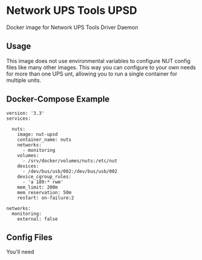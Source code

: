 # Network UPS Tools UPSD

Docker image for Network UPS Tools Driver Daemon

## Usage

This image does not use environmental variables to configure NUT config files like many other images. 
This way you can configure to your own needs for more than one UPS unt, allowing you to run a single container for multiple units.

## Docker-Compose Example

```console
version: '3.3'
services:
  
  nuts:
    image: nut-upsd
    container_name: nuts
    networks:
      - monitoring
    volumes:
      - /srv/docker/volumes/nuts:/etc/nut
    devices:
      - /dev/bus/usb/002:/dev/bus/usb/002
    device_cgroup_rules:
      - 'a 189:* rwm'
    mem_limit: 200m
    mem_reservation: 50m
    restart: on-failure:2
    
networks:
  monitoring:
    external: false
```

## Config Files

You'll need
